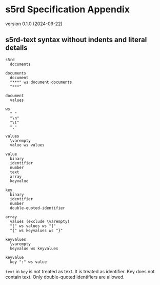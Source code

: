 # s5rd Specification Appendix

version 0.1.0 (2024-09-22)

## s5rd-text syntax without indents and literal details

```
s5rd
  documents

documents
  document
  "***" ws document documents
  "***"

document
  values

ws
  " "
  "\n"
  "\t"
  ","

values
  \varempty
  value ws values

value
  binary
  identifier
  number
  text
  array
  keyvalue

key
  binary
  identifier
  number
  double-quoted-identifier

array
  values (exclude \varempty)
  "[" ws values ws "]"
  "{" ws keyvalues ws "}"

keyvalues
  \varempty
  keyvalue ws keyvalues

keyvalue
  key ":" ws value
```

`text` in `key` is not treated as text. It is treated as identifier.
Key does not contain text. Only double-quoted identifiers are allowed.
